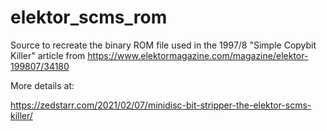# elektor_scms_rom
Source to recreate the binary ROM file used in the 1997/8 "Simple Copybit Killer" article from https://www.elektormagazine.com/magazine/elektor-199807/34180

More details at:

https://zedstarr.com/2021/02/07/minidisc-bit-stripper-the-elektor-scms-killer/

